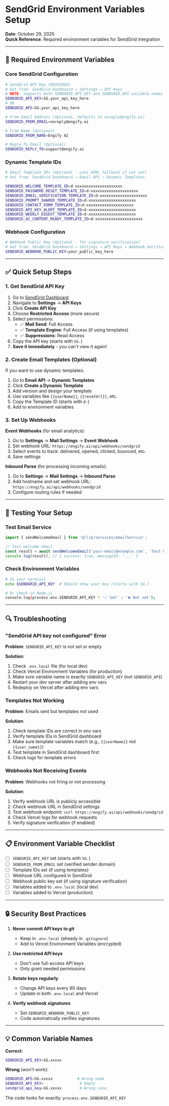 # SendGrid Environment Variables Setup

**Date**: October 29, 2025  
**Quick Reference**: Required environment variables for SendGrid integration

---

## 🔑 **Required Environment Variables**

### **Core SendGrid Configuration**

```bash
# SendGrid API Key (REQUIRED)
# Get from: SendGrid Dashboard → Settings → API Keys
# NOTE: Supports both SENDGRID_API_KEY and SENDGRID_API variable names
SENDGRID_API_KEY=SG.your_api_key_here
# OR
SENDGRID_API=SG.your_api_key_here

# From Email Address (Optional, defaults to noreply@engify.ai)
SENDGRID_FROM_EMAIL=noreply@engify.ai

# From Name (Optional)
SENDGRID_FROM_NAME=Engify AI

# Reply-To Email (Optional)
SENDGRID_REPLY_TO=support@engify.ai
```

### **Dynamic Template IDs**

```bash
# Email Template IDs (Optional - uses HTML fallback if not set)
# Get from: SendGrid Dashboard → Email API → Dynamic Templates

SENDGRID_WELCOME_TEMPLATE_ID=d-xxxxxxxxxxxxxxxxxxxxx
SENDGRID_PASSWORD_RESET_TEMPLATE_ID=d-xxxxxxxxxxxxxxxxxxxxx
SENDGRID_EMAIL_VERIFICATION_TEMPLATE_ID=d-xxxxxxxxxxxxxxxxxxxxx
SENDGRID_PROMPT_SHARED_TEMPLATE_ID=d-xxxxxxxxxxxxxxxxxxxxx
SENDGRID_CONTACT_FORM_TEMPLATE_ID=d-xxxxxxxxxxxxxxxxxxxxx
SENDGRID_API_KEY_ALERT_TEMPLATE_ID=d-xxxxxxxxxxxxxxxxxxxxx
SENDGRID_WEEKLY_DIGEST_TEMPLATE_ID=d-xxxxxxxxxxxxxxxxxxxxx
SENDGRID_AI_CONTENT_READY_TEMPLATE_ID=d-xxxxxxxxxxxxxxxxxxxxx
```

### **Webhook Configuration**

```bash
# Webhook Public Key (Optional - for signature verification)
# Get from: SendGrid Dashboard → Settings → API Keys → Webhook Verification
SENDGRID_WEBHOOK_PUBLIC_KEY=your_public_key_here
```

---

## ✅ **Quick Setup Steps**

### **1. Get SendGrid API Key**

1. Go to [SendGrid Dashboard](https://app.sendgrid.com/)
2. Navigate to **Settings** → **API Keys**
3. Click **Create API Key**
4. Choose **Restricted Access** (more secure)
5. Select permissions:
   - ✅ **Mail Send**: Full Access
   - ✅ **Template Engine**: Full Access (if using templates)
   - ✅ **Suppressions**: Read Access
6. Copy the API key (starts with `SG.`)
7. **Save it immediately** - you can't view it again!

### **2. Create Email Templates (Optional)**

If you want to use dynamic templates:

1. Go to **Email API** → **Dynamic Templates**
2. Click **Create a Dynamic Template**
3. Add version and design your template
4. Use variables like `{{userName}}`, `{{resetUrl}}`, etc.
5. Copy the Template ID (starts with `d-`)
6. Add to environment variables

### **3. Set Up Webhooks**

**Event Webhooks** (for email analytics):

1. Go to **Settings** → **Mail Settings** → **Event Webhook**
2. Set webhook URL: `https://engify.ai/api/webhooks/sendgrid`
3. Select events to track: delivered, opened, clicked, bounced, etc.
4. Save settings

**Inbound Parse** (for processing incoming emails):

1. Go to **Settings** → **Mail Settings** → **Inbound Parse**
2. Add hostname and set webhook URL: `https://engify.ai/api/webhooks/sendgrid`
3. Configure routing rules if needed

---

## 🧪 **Testing Your Setup**

### **Test Email Service**

```typescript
import { sendWelcomeEmail } from '@/lib/services/emailService';

// Test welcome email
const result = await sendWelcomeEmail('your-email@example.com', 'Test User');
console.log(result); // { success: true, messageId: '...' }
```

### **Check Environment Variables**

```bash
# In your terminal
echo $SENDGRID_API_KEY  # Should show your key (starts with SG.)

# Or check in Node.js
console.log(process.env.SENDGRID_API_KEY ? '✅ Set' : '❌ Not set');
```

---

## 🔍 **Troubleshooting**

### **"SendGrid API key not configured" Error**

**Problem**: `SENDGRID_API_KEY` is not set or empty

**Solution**:

1. Check `.env.local` file (for local dev)
2. Check Vercel Environment Variables (for production)
3. Make sure variable name is exactly `SENDGRID_API_KEY` (not `SENDGRID_API`)
4. Restart your dev server after adding env vars
5. Redeploy on Vercel after adding env vars

### **Templates Not Working**

**Problem**: Emails sent but templates not used

**Solution**:

1. Check template IDs are correct in env vars
2. Verify template IDs in SendGrid dashboard
3. Make sure template variables match (e.g., `{{userName}}` not `{{user_name}}`)
4. Test template in SendGrid dashboard first
5. Check logs for template errors

### **Webhooks Not Receiving Events**

**Problem**: Webhooks not firing or not processing

**Solution**:

1. Verify webhook URL is publicly accessible
2. Check webhook URL in SendGrid settings
3. Test webhook endpoint: `curl https://engify.ai/api/webhooks/sendgrid`
4. Check Vercel logs for webhook requests
5. Verify signature verification (if enabled)

---

## 📋 **Environment Variable Checklist**

- [ ] `SENDGRID_API_KEY` set (starts with `SG.`)
- [ ] `SENDGRID_FROM_EMAIL` set (verified sender domain)
- [ ] Template IDs set (if using templates)
- [ ] Webhook URL configured in SendGrid
- [ ] Webhook public key set (if using signature verification)
- [ ] Variables added to `.env.local` (local dev)
- [ ] Variables added to Vercel (production)

---

## 🔒 **Security Best Practices**

1. **Never commit API keys to git**
   - Keep in `.env.local` (already in `.gitignore`)
   - Add to Vercel Environment Variables (encrypted)

2. **Use restricted API keys**
   - Don't use full-access API keys
   - Only grant needed permissions

3. **Rotate keys regularly**
   - Change API keys every 90 days
   - Update in both `.env.local` and Vercel

4. **Verify webhook signatures**
   - Set `SENDGRID_WEBHOOK_PUBLIC_KEY`
   - Code automatically verifies signatures

---

## 💡 **Common Variable Names**

**Correct**:

```bash
SENDGRID_API_KEY=SG.xxxxx
```

**Wrong** (won't work):

```bash
SENDGRID_API=SG.xxxxx           # Wrong name
SENDGRID_API_KEY=                # Empty
sendgrid_api_key=SG.xxxxx        # Wrong case
```

The code looks for exactly: `process.env.SENDGRID_API_KEY`
